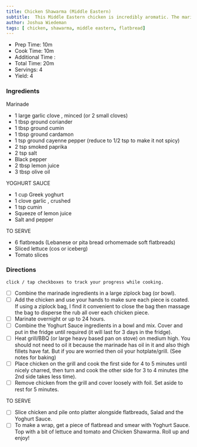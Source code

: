 ```yaml
---
title: Chicken Shawarma (Middle Eastern)
subtitle:  This Middle Eastern chicken is incredibly aromatic. The marinade is very quick to prepare and the chicken can be frozen in the marinade, then defrosted prior to cooking. It is best cooked on the outdoor grill / BBQ, but I usually make it on the stove. Serve with a simple salad and flatbread laid out on a large platter and let your guests make their own wraps.
author: Joshua Wiedeman
tags: [ chicken, shawarma, middle eastern, flatbread]
---
```


- Prep Time: 10m
- Cook Time: 10m 
- Additional Time : 
- Total Time: 20m
- Servings: 4
- Yield: 4


### Ingredients

Marinade
- 1 large garlic clove , minced (or 2 small cloves)
- 1 tbsp ground coriander
- 1 tbsp ground cumin
- 1 tbsp ground cardamon
- 1 tsp ground cayenne pepper (reduce to 1/2 tsp to make it not spicy)
- 2 tsp smoked paprika
- 2 tsp salt
- Black pepper
- 2 tbsp lemon juice
- 3 tbsp olive oil

YOGHURT SAUCE
- 1 cup Greek yoghurt
- 1 clove garlic , crushed
- 1 tsp cumin
- Squeeze of lemon juice
- Salt and pepper

TO SERVE
- 6 flatbreads (Lebanese or pita bread orhomemade soft flatbreads)
- Sliced lettuce (cos or iceberg)
- Tomato slices

### Directions
`click / tap checkboxes to track your progress while cooking.`

- [ ] Combine the marinade ingredients in a large ziplock bag (or bowl).
- [ ] Add the chicken and use your hands to make sure each piece is coated. If using a ziplock bag, I find it convenient to close the bag then massage the bag to disperse the rub all over each chicken piece.
- [ ] Marinate overnight or up to 24 hours.
- [ ] Combine the Yoghurt Sauce ingredients in a bowl and mix. Cover and put in the fridge until required (it will last for 3 days in the fridge).
- [ ] Heat grill/BBQ (or large heavy based pan on stove) on medium high. You should not need to oil it because the marinade has oil in it and also thigh fillets have fat. But if you are worried then oil your hotplate/grill. (See notes for baking)
- [ ] Place chicken on the grill and cook the first side for 4 to 5 minutes until nicely charred, then turn and cook the other side for 3 to 4 minutes (the 2nd side takes less time).
- [ ] Remove chicken from the grill and cover loosely with foil. Set aside to rest for 5 minutes. 

TO SERVE
- [ ] Slice chicken and pile onto platter alongside flatbreads, Salad and the Yoghurt Sauce.
- [ ] To make a wrap, get a piece of flatbread and smear with Yoghurt Sauce. Top with a bit of lettuce and tomato and Chicken Shawarma. Roll up and enjoy!